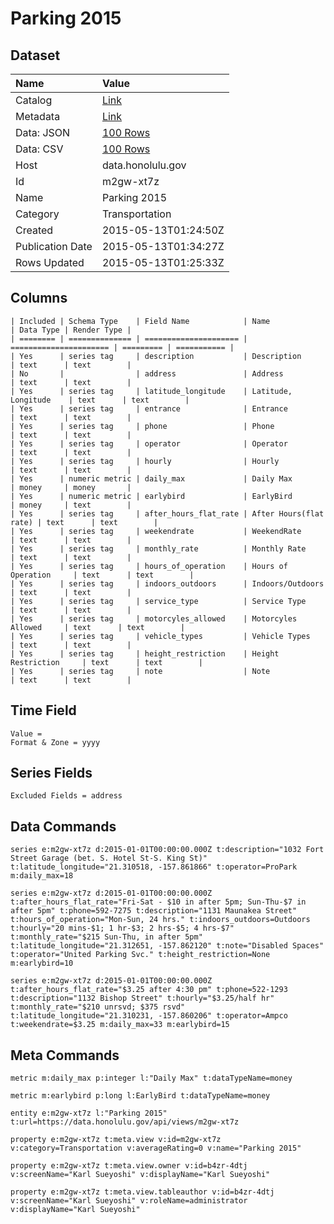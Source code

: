 # Parking 2015

## Dataset

| Name | Value |
| :--- | :---- |
| Catalog | [Link](https://catalog.data.gov/dataset/parking-2015) |
| Metadata | [Link](https://data.honolulu.gov/api/views/m2gw-xt7z) |
| Data: JSON | [100 Rows](https://data.honolulu.gov/api/views/m2gw-xt7z/rows.json?max_rows=100) |
| Data: CSV | [100 Rows](https://data.honolulu.gov/api/views/m2gw-xt7z/rows.csv?max_rows=100) |
| Host | data.honolulu.gov |
| Id | m2gw-xt7z |
| Name | Parking 2015 |
| Category | Transportation |
| Created | 2015-05-13T01:24:50Z |
| Publication Date | 2015-05-13T01:34:27Z |
| Rows Updated | 2015-05-13T01:25:33Z |

## Columns

```ls
| Included | Schema Type    | Field Name            | Name                   | Data Type | Render Type |
| ======== | ============== | ===================== | ====================== | ========= | =========== |
| Yes      | series tag     | description           | Description            | text      | text        |
| No       |                | address               | Address                | text      | text        |
| Yes      | series tag     | latitude_longitude    | Latitude, Longitude    | text      | text        |
| Yes      | series tag     | entrance              | Entrance               | text      | text        |
| Yes      | series tag     | phone                 | Phone                  | text      | text        |
| Yes      | series tag     | operator              | Operator               | text      | text        |
| Yes      | series tag     | hourly                | Hourly                 | text      | text        |
| Yes      | numeric metric | daily_max             | Daily Max              | money     | money       |
| Yes      | numeric metric | earlybird             | EarlyBird              | money     | text        |
| Yes      | series tag     | after_hours_flat_rate | After Hours(flat rate) | text      | text        |
| Yes      | series tag     | weekendrate           | WeekendRate            | text      | text        |
| Yes      | series tag     | monthly_rate          | Monthly Rate           | text      | text        |
| Yes      | series tag     | hours_of_operation    | Hours of Operation     | text      | text        |
| Yes      | series tag     | indoors_outdoors      | Indoors/Outdoors       | text      | text        |
| Yes      | series tag     | service_type          | Service Type           | text      | text        |
| Yes      | series tag     | motorcyles_allowed    | Motorcyles Allowed     | text      | text        |
| Yes      | series tag     | vehicle_types         | Vehicle Types          | text      | text        |
| Yes      | series tag     | height_restriction    | Height Restriction     | text      | text        |
| Yes      | series tag     | note                  | Note                   | text      | text        |
```

## Time Field

```ls
Value = 
Format & Zone = yyyy
```

## Series Fields

```ls
Excluded Fields = address
```

## Data Commands

```ls
series e:m2gw-xt7z d:2015-01-01T00:00:00.000Z t:description="1032 Fort Street Garage (bet. S. Hotel St-S. King St)" t:latitude_longitude="21.310518, -157.861866" t:operator=ProPark m:daily_max=18

series e:m2gw-xt7z d:2015-01-01T00:00:00.000Z t:after_hours_flat_rate="Fri-Sat - $10 in after 5pm; Sun-Thu-$7 in after 5pm" t:phone=592-7275 t:description="1131 Maunakea Street" t:hours_of_operation="Mon-Sun, 24 hrs." t:indoors_outdoors=Outdoors t:hourly="20 mins-$1; 1 hr-$3; 2 hrs-$5; 4 hrs-$7" t:monthly_rate="$215 Sun-Thu, in after 5pm" t:latitude_longitude="21.312651, -157.862120" t:note="Disabled Spaces" t:operator="United Parking Svc." t:height_restriction=None m:earlybird=10

series e:m2gw-xt7z d:2015-01-01T00:00:00.000Z t:after_hours_flat_rate="$3.25 after 4:30 pm" t:phone=522-1293 t:description="1132 Bishop Street" t:hourly="$3.25/half hr" t:monthly_rate="$210 unrsvd; $375 rsvd" t:latitude_longitude="21.310231, -157.860206" t:operator=Ampco t:weekendrate=$3.25 m:daily_max=33 m:earlybird=15
```

## Meta Commands

```ls
metric m:daily_max p:integer l:"Daily Max" t:dataTypeName=money

metric m:earlybird p:long l:EarlyBird t:dataTypeName=money

entity e:m2gw-xt7z l:"Parking 2015" t:url=https://data.honolulu.gov/api/views/m2gw-xt7z

property e:m2gw-xt7z t:meta.view v:id=m2gw-xt7z v:category=Transportation v:averageRating=0 v:name="Parking 2015"

property e:m2gw-xt7z t:meta.view.owner v:id=b4zr-4dtj v:screenName="Karl Sueyoshi" v:displayName="Karl Sueyoshi"

property e:m2gw-xt7z t:meta.view.tableauthor v:id=b4zr-4dtj v:screenName="Karl Sueyoshi" v:roleName=administrator v:displayName="Karl Sueyoshi"
```